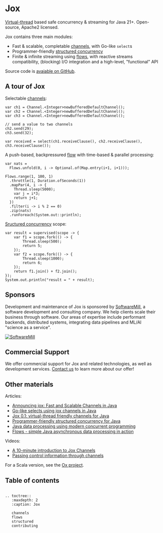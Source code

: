 # Jox

[Virtual-thread](https://docs.oracle.com/en/java/javase/21/core/virtual-threads.html) based safe concurrency & streaming
for Java 21+. Open-source, Apache2 licensed.

Jox contains three main modules:

* Fast & scalable, completable [channels](channels.md), with Go-like `select`s
* Programmer-friendly [structured concurrency](structured.md)
* Finite & infinite streaming using [flows](flows.md), with reactive streams compatibility, (blocking) I/O integration
  and a high-level, "functional" API

Source code is [avaiable on GitHub](https://github.com/softwaremill/jox).

## A tour of Jox

Selectable [channels](channels.md):

```
var ch1 = Channel.<Integer>newBufferedDefaultChannel();
var ch2 = Channel.<Integer>newBufferedDefaultChannel();
var ch3 = Channel.<Integer>newBufferedDefaultChannel();

// send a value to two channels
ch2.send(29);
ch3.send(32);

var received = select(ch1.receiveClause(), ch2.receiveClause(), ch3.receiveClause());
```

A push-based, backpressured [flow](flows.md) with time-based & parallel processing:

```
var nats =
  Flows.unfold(0, i -> Optional.of(Map.entry(i+1, i+1)));
 
Flows.range(1, 100, 1)
  .throttle(1, Duration.ofSeconds(1))
  .mapPar(4, i -> {
    Thread.sleep(5000);
    var j = i*3;
    return j+1;
  })
  .filter(i -> i % 2 == 0)
  .zip(nats)
  .runForeach(System.out::println);
```

[Sructured concurrency](structured.md) scope:

```
var result = supervised(scope -> {
    var f1 = scope.fork(() -> {
        Thread.sleep(500);
        return 5;
    });
    var f2 = scope.fork(() -> {
        Thread.sleep(1000);
        return 6;
    });
    return f1.join() + f2.join();
});
System.out.println("result = " + result);
```

## Sponsors

Development and maintenance of Jox is sponsored by [SoftwareMill](https://softwaremill.com), a software development and
consulting company. We help clients scale their business through software. Our areas of expertise include performant
backends, distributed systems, integrating data pipelines and ML/AI "science as a service".

[![](https://files.softwaremill.com/logo/logo.png "SoftwareMill")](https://softwaremill.com)

## Commercial Support

We offer commercial support for Jox and related technologies, as well as development services.
[Contact us](https://softwaremill.com/contact/) to learn more about our offer!

## Other materials

Articles:

* [Announcing jox: Fast and Scalable Channels in Java](https://softwaremill.com/announcing-jox-fast-and-scalable-channels-in-java/)
* [Go-like selects using jox channels in Java](https://softwaremill.com/go-like-selects-using-jox-channels-in-java/)
* [Jox 0.1: virtual-thread friendly channels for Java](https://softwaremill.com/jox-0-1-virtual-thread-friendly-channels-for-java/)
* [Programmer-friendly structured concurrency for Java](https://softwaremill.com/programmer-friendly-structured-concurrency-for-java/)
* [Java data processing using modern concurrent programming](https://softwaremill.com/java-data-processing-using-modern-concurrent-programming/)
* [Flows - simple Java asynchronous data processing in action](https://softwaremill.com/flows-simple-java-asynchronous-data-processing-in-action/)

Videos:

* [A 10-minute introduction to Jox Channels](https://www.youtube.com/watch?v=Ss9b1HpPDt0)
* [Passing control information through channels](https://www.youtube.com/watch?v=VjiCzaiRro8)

For a Scala version, see the [Ox project](https://github.com/softwaremill/ox).

## Table of contents

```{eval-rst}

.. toctree::
   :maxdepth: 2
   :caption: Jox
   
   channels
   flows
   structured
   contributing
